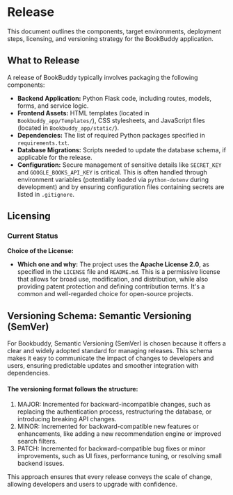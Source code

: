 # Release

This document outlines the components, target environments, deployment steps, licensing, and versioning strategy for the BookBuddy application.

## What to Release

A release of BookBuddy typically involves packaging the following components:

* **Backend Application:** Python Flask code, including routes, models, forms, and service logic.
* **Frontend Assets:** HTML templates (located in `Bookbuddy_app/Templates/`), CSS stylesheets, and JavaScript files (located in `Bookbuddy_app/static/`).
* **Dependencies:** The list of required Python packages specified in `requirements.txt`.
* **Database Migrations:** Scripts needed to update the database schema, if applicable for the release.
* **Configuration:** Secure management of sensitive details like `SECRET_KEY` and `GOOGLE_BOOKS_API_KEY` is critical. This is often handled through environment variables (potentially loaded via `python-dotenv` during development) and by ensuring configuration files containing secrets are listed in `.gitignore`.


## Licensing

### Current Status
 **Choice of the License:**
*   **Which one and why:** The project uses the **Apache License 2.0**, as specified in the `LICENSE` file and `README.md`. This is a permissive license that allows for broad use, modification, and distribution, while also providing patent protection and defining contribution terms. It's a common and well-regarded choice for open-source projects.



## Versioning Schema: Semantic Versioning (SemVer)

For Bookbuddy, Semantic Versioning (SemVer) is chosen because it offers a clear and widely adopted standard for managing releases. This schema makes it easy to communicate the impact of changes to developers and users, ensuring predictable updates and smoother integration with dependencies.

#### The versioning format follows the structure:

1. MAJOR: Incremented for backward-incompatible changes, such as replacing the authentication process, restructuring the database, or introducing breaking API changes.
2. MINOR: Incremented for backward-compatible new features or enhancements, like adding a new recommendation engine or improved search filters.
3. PATCH: Incremented for backward-compatible bug fixes or minor improvements, such as UI fixes, performance tuning, or resolving small backend issues.

This approach ensures that every release conveys the scale of change, allowing developers and users to upgrade with confidence.


